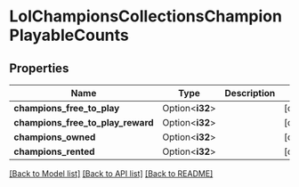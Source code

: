 # LolChampionsCollectionsChampionPlayableCounts

## Properties

Name | Type | Description | Notes
------------ | ------------- | ------------- | -------------
**champions_free_to_play** | Option<**i32**> |  | [optional]
**champions_free_to_play_reward** | Option<**i32**> |  | [optional]
**champions_owned** | Option<**i32**> |  | [optional]
**champions_rented** | Option<**i32**> |  | [optional]

[[Back to Model list]](../README.md#documentation-for-models) [[Back to API list]](../README.md#documentation-for-api-endpoints) [[Back to README]](../README.md)


